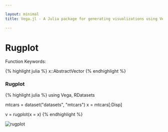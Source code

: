 ```yaml
---

layout: minimal
title: Vega.jl - A Julia package for generating visualizations using Vega

---
```


# Rugplot

Function Keywords:

{% highlight julia %}
x::AbstractVector
{% endhighlight %}

### Rugplot

{% highlight julia %}
using Vega, RDatasets

mtcars = dataset("datasets", "mtcars")
x = mtcars[:Disp]

v = rugplot(x = x)
{% endhighlight %}

<img src ="http://johnmyleswhite.github.io/Vega.jl/images/rugplot.png" alt = "rugplot">
